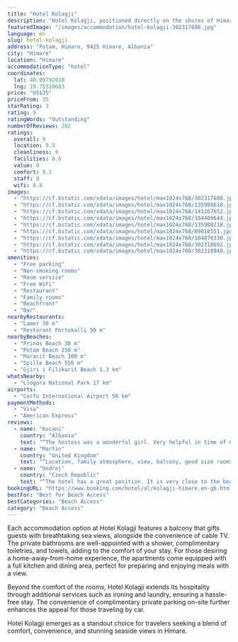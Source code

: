 ```yaml
---
title: "Hotel Kolagji"
description: "Hotel Kolagji, positioned directly on the shores of Himare, presents a serene escape with its prime beachfront location."
featuredImage: "/images/accommodation/hotel-kolagji-302317688.jpg"
language: en
slug: hotel-kolagji
address: "Potam, Himare, 9425 Himare, Albania"
city: "Himare"
location: "Himare"
accommodationType: "hotel"
coordinates:
  lat: 40.09792018
  lng: 19.75310683
price: "US$35"
priceFrom: 35
starRating: 3
rating: 9
ratingWords: "Outstanding"
numberOfReviews: 202
ratings:
  overall: 9
  location: 9.5
  cleanliness: 9
  facilities: 8.6
  value: 9
  comfort: 9.1
  staff: 9
  wifi: 8.8
images:
  - "https://cf.bstatic.com/xdata/images/hotel/max1024x768/302317688.jpg?k=2cb6ed05af958c4c7e26f4ba4ded0d29f80e8b11b2da71ee46ae8e14627e8859&o=&hp=1"
  - "https://cf.bstatic.com/xdata/images/hotel/max1024x768/135908618.jpg?k=c99c95a689880e51c7bb8187a030f70c030b2a21fb9d99d62ccba55c5d4598ee&o=&hp=1"
  - "https://cf.bstatic.com/xdata/images/hotel/max1024x768/141267652.jpg?k=1055f9214b7b30b0a2fa193241e09863c065959eb300200ba1576fdc73bd7c12&o=&hp=1"
  - "https://cf.bstatic.com/xdata/images/hotel/max1024x768/104400644.jpg?k=10081fbf6db624971c58ae32978ab62a6e8310d91f07581e90a9d08f2162d6d5&o=&hp=1"
  - "https://cf.bstatic.com/xdata/images/hotel/max1024x768/135908218.jpg?k=1387f5cdff31beda5dea7d4b1996ce03ddaf67427fcd5d8a61fa661d6a776356&o=&hp=1"
  - "https://cf.bstatic.com/xdata/images/hotel/max1024x768/89018551.jpg?k=4b4d8ef8a714f58ecede82def5d865da4f7f5e2a2010132bff9087436690725c&o=&hp=1"
  - "https://cf.bstatic.com/xdata/images/hotel/max1024x768/104870330.jpg?k=a197684fd9899a69e94fa4edb7c8b34cc2912b3a5700decd04a79eb303f1876e&o=&hp=1"
  - "https://cf.bstatic.com/xdata/images/hotel/max1024x768/302318692.jpg?k=0bbbcd95d6e8cfa06064e34345ad26aa3e2a9d668a9fb8793d8d037de88738a8&o=&hp=1"
  - "https://cf.bstatic.com/xdata/images/hotel/max1024x768/302318948.jpg?k=de50c584294a868ff7ba7497b6f6268ffd0a4ef80792aac06bfbba541d188ee6&o=&hp=1"
amenities:
  - "Free parking"
  - "Non-smoking rooms"
  - "Room service"
  - "Free WiFi"
  - "Restaurant"
  - "Family rooms"
  - "Beachfront"
  - "Bar"
nearbyRestaurants:
  - "Lamer 30 m"
  - "Restorant Portokalli 50 m"
nearbyBeaches:
  - "Prinos Beach 30 m"
  - "Potam Beach 250 m"
  - "Maracit Beach 300 m"
  - "Spille Beach 550 m"
  - "Gjiri i Filikurit Beach 1.3 km"
whatsNearby:
  - "Llogora National Park 17 km"
airports:
  - "Corfu International Airport 56 km"
paymentMethods:
  - "Visa"
  - "American Express"
reviews:
  - name: "Kucani"
    country: "Albania"
    text: "“The hostess was a wonderful girl. Very helpful in time of need.”"
  - name: "Martin"
    country: "United Kingdom"
    text: "“Location, family atmosphere, view, balcony, good size rooms, staff”"
  - name: "Ondrej"
    country: "Czech Republic"
    text: "“The hotel has a great position. It is very close to the beach. Breakfast in the form of a buffet and if there are fewer guests, they serve it. The staff is very kind and helpful. The apartments are clean and spacious. I definitely recommend this...”"
bookingURL: "https://www.booking.com/hotel/al/kolagji-himare.en-gb.html?aid=8035640"
bestFor: "Best for Beach Access"
bestCategories: "Beach Access"
category: "Beach Access"
---
```


Each accommodation option at Hotel Kolagji features a balcony that gifts guests with breathtaking sea views, alongside the convenience of cable TV. The private bathrooms are well-appointed with a shower, complimentary toiletries, and towels, adding to the comfort of your stay. For those desiring a home-away-from-home experience, the apartments come equipped with a full kitchen and dining area, perfect for preparing and enjoying meals with a view.

Beyond the comfort of the rooms, Hotel Kolagji extends its hospitality through additional services such as ironing and laundry, ensuring a hassle-free stay. The convenience of complimentary private parking on-site further enhances the appeal for those traveling by car.

Hotel Kolagji emerges as a standout choice for travelers seeking a blend of comfort, convenience, and stunning seaside views in Himare.